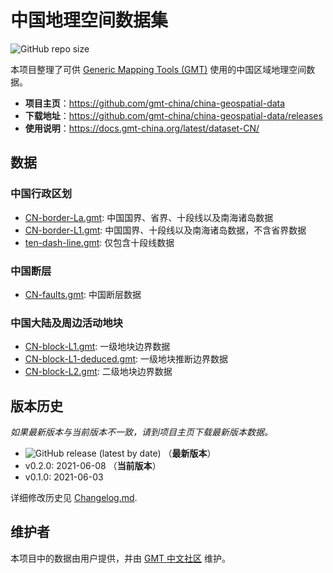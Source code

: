 # 中国地理空间数据集

![GitHub repo size](https://img.shields.io/github/repo-size/gmt-china/china-geospatial-data)

本项目整理了可供 [Generic Mapping Tools (GMT)](https://www.generic-mapping-tools.org/)
使用的中国区域地理空间数据。

- **项目主页**：https://github.com/gmt-china/china-geospatial-data
- **下载地址**：https://github.com/gmt-china/china-geospatial-data/releases
- **使用说明**：https://docs.gmt-china.org/latest/dataset-CN/

## 数据

### 中国行政区划

- [CN-border-La.gmt](CN-border-La.gmt): 中国国界、省界、十段线以及南海诸岛数据
- [CN-border-L1.gmt](CN-border-L1.gmt): 中国国界、十段线以及南海诸岛数据，不含省界数据
- [ten-dash-line.gmt](ten-dash-line.gmt): 仅包含十段线数据

### 中国断层

- [CN-faults.gmt](CN-faults.gmt): 中国断层数据

### 中国大陆及周边活动地块

- [CN-block-L1.gmt](CN-block-L1.gmt): 一级地块边界数据
- [CN-block-L1-deduced.gmt](CN-block-L1-deduced.gmt): 一级地块推断边界数据
- [CN-block-L2.gmt](CN-block-L2.gmt): 二级地块边界数据

## 版本历史

*如果最新版本与当前版本不一致，请到项目主页下载最新版本数据。*

- ![GitHub release (latest by date)](https://img.shields.io/github/v/release/gmt-china/china-geospatial-data) （**最新版本**）
- v0.2.0: 2021-06-08 （**当前版本**）
- v0.1.0: 2021-06-03

详细修改历史见 [Changelog.md](Changelog.md).

## 维护者

本项目中的数据由用户提供，并由 [GMT 中文社区](https://gmt-china.org/) 维护。
